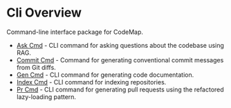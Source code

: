 # Cli Overview

Command-line interface package for CodeMap.

- [Ask Cmd](ask_cmd.md) - CLI command for asking questions about the codebase using RAG.
- [Commit Cmd](commit_cmd.md) - Command for generating conventional commit messages from Git diffs.
- [Gen Cmd](gen_cmd.md) - CLI command for generating code documentation.
- [Index Cmd](index_cmd.md) - CLI command for indexing repositories.
- [Pr Cmd](pr_cmd.md) - CLI command for generating pull requests using the refactored lazy-loading pattern.
